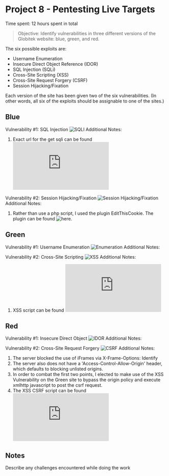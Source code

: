 # Project 8 - Pentesting Live Targets

Time spent: 12 hours spent in total

> Objective: Identify vulnerabilities in three different versions of the Globitek website: blue, green, and red.

The six possible exploits are:
* Username Enumeration
* Insecure Direct Object Reference (IDOR)
* SQL Injection (SQLi)
* Cross-Site Scripting (XSS)
* Cross-Site Request Forgery (CSRF)
* Session Hijacking/Fixation

Each version of the site has been given two of the six vulnerabilities. (In other words, all six of the exploits should be assignable to one of the sites.)

## Blue

Vulnerability #1: SQL Injection
![SQLI](https://raw.githubusercontent.com/acm482/CodePath-Week-8/master/gifs/blue-sqli.gif)
Additional Notes:
1. Exact url for the get sqli can be found ![here](https://raw.githubusercontent.com/acm482/CodePath-Week-8/master/assets/SQLI-Blue.txt)

Vulnerability #2: Session Hijacking/Fixation
![Session Hijacking/Fixation](https://raw.githubusercontent.com/acm482/CodePath-Week-8/master/gifs/blue-session.gif)
Additional Notes:
1. Rather than use a php script, I used the plugin EditThisCookie. The plugin can be found ![here](https://chrome.google.com/webstore/detail/editthiscookie/fngmhnnpilhplaeedifhccceomclgfbg?hl=en).

## Green

Vulnerability #1: Username Enumeration
![Enumeration](https://raw.githubusercontent.com/acm482/CodePath-Week-8/master/gifs/green-userenum.gif)
Additional Notes:

Vulnerability #2: Cross-Site Scripting
![XSS](https://raw.githubusercontent.com/acm482/CodePath-Week-8/master/gifs/green-xss.gif)
Additional Notes:
1. XSS script can be found ![Here](https://raw.githubusercontent.com/acm482/CodePath-Week-8/master/assets/XSS-Green.html)


## Red

Vulnerability #1: Insecure Direct Object
![IDOR](https://raw.githubusercontent.com/acm482/CodePath-Week-8/master/gifs/red-idor.gif)
Additional Notes:

Vulnerability #2: Cross-Site Request Forgery
![CSRF](https://raw.githubusercontent.com/acm482/CodePath-Week-8/master/gifs/red-csrf.gif)
Additional Notes:
1. The server blocked the use of iFrames via X-Frame-Options: Identify
2. The server also does not have a 'Access-Control-Allow-Origin' header, which defaults to blocking unlisted origins.
3. In order to combat the first two points, I elected to make use of the XSS Vulnerability on the Green site to bypass the origin policy and execute xmlhttp javascript to post the csrf request.
4. The XSS CSRF script can be found ![Here](https://raw.githubusercontent.com/acm482/CodePath-Week-8/master/assets/CRSF-Red-Javascript.html)


## Notes

Describe any challenges encountered while doing the work
